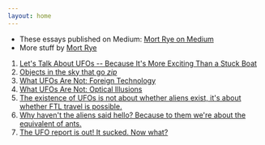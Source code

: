 ```yaml
---
layout: home
---
```



* These essays published on Medium: [Mort Rye on Medium](https://mortrye.medium.com/)
* More stuff by [Mort Rye](https://mortrye.github.io/)

1. [Let's Talk About UFOs -- Because It's More Exciting Than a Stuck Boat](medium-posts/Stuck-Boat)
2. [Objects in the sky that go _zip_](medium-posts/Objectsthatzip)
3. [What UFOs Are Not: Foreign Technology](medium-posts/notforeigntech)
4. [What UFOs Are Not: Optical Illusions](medium-posts/notOpticalIllusions)
5. [The existence of UFOs is not about whether aliens exist, it's about whether FTL travel is possible.](medium-posts/FTLtravel)
6. [Why haven't the aliens said hello? Because to them we're about the equivalent of ants.](medium-posts/aliens-ants)
7. [The UFO report is out! It sucked. Now what?](medium-posts/UFOreportsucked)


